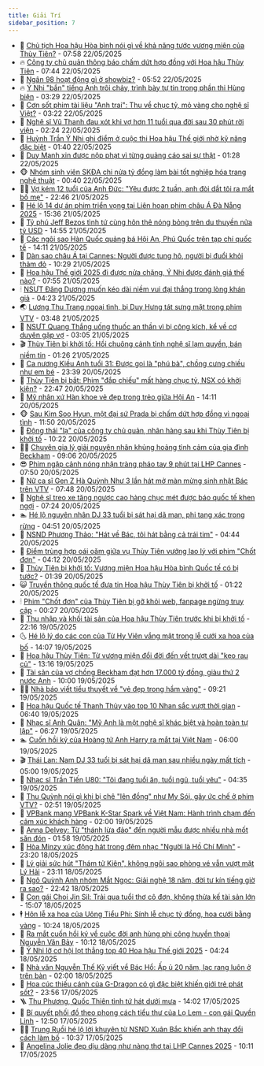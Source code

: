 ```yaml
---
title: Giải Trí
sidebar_position: 7
---
```


<!-- dantri-giai-tri:START -->
- 🤩 [Chủ tịch Hoa hậu Hòa bình nói gì về khả năng tước vương miện của Thùy Tiên?](https://dantri.com.vn/giai-tri/chu-tich-hoa-hau-hoa-binh-noi-gi-ve-kha-nang-tuoc-vuong-mien-cua-thuy-tien-20250522132022069.htm) - 07:58 22/05/2025
- 🔥 [Công ty chủ quản thông báo chấm dứt hợp đồng với Hoa hậu Thùy Tiên](https://dantri.com.vn/giai-tri/cong-ty-chu-quan-thong-bao-cham-dut-hop-dong-voi-hoa-hau-thuy-tien-20250522144004730.htm) - 07:44 22/05/2025
- 🚀 [Ngân 98 hoạt động gì ở showbiz?](https://dantri.com.vn/giai-tri/ngan-98-hoat-dong-gi-o-showbiz-20250522100927071.htm) - 05:52 22/05/2025
- 🔥 [Ý Nhi &quot;bắn&quot; tiếng Anh trôi chảy, trình bày tự tin trong phần thi Hùng biện](https://dantri.com.vn/giai-tri/y-nhi-ban-tieng-anh-troi-chay-trinh-bay-tu-tin-trong-phan-thi-hung-bien-20250522090235758.htm) - 03:29 22/05/2025
- 🌈 [Cơn sốt phim tài liệu &quot;Anh trai&quot;: Thu về chục tỷ, mỏ vàng cho nghệ sĩ Việt?](https://dantri.com.vn/giai-tri/con-sot-phim-tai-lieu-anh-trai-thu-ve-chuc-ty-mo-vang-cho-nghe-si-viet-20250522072853590.htm) - 03:22 22/05/2025
- 📝 [Nghệ sĩ Vũ Thanh đau xót khi vợ hơn 11 tuổi qua đời sau 30 phút rời viện](https://dantri.com.vn/giai-tri/nghe-si-vu-thanh-dau-xot-khi-vo-hon-11-tuoi-qua-doi-sau-30-phut-roi-vien-20250521225916751.htm) - 02:24 22/05/2025
- 💪 [Huỳnh Trần Ý Nhi ghi điểm ở cuộc thi Hoa hậu Thế giới nhờ kỹ năng đặc biệt](https://dantri.com.vn/giai-tri/huynh-tran-y-nhi-ghi-diem-o-cuoc-thi-hoa-hau-the-gioi-nho-ky-nang-dac-biet-20250521124917204.htm) - 01:40 22/05/2025
- 🤡 [Duy Mạnh xin được nộp phạt vì từng quảng cáo sai sự thật](https://dantri.com.vn/giai-tri/duy-manh-xin-duoc-nop-phat-vi-tung-quang-cao-sai-su-that-20250521234253057.htm) - 01:28 22/05/2025
- 🐵 [Nhóm sinh viên SKĐA chi nửa tỷ đồng làm bài tốt nghiệp hóa trang nghệ thuật](https://dantri.com.vn/giai-tri/nhom-sinh-vien-skda-chi-nua-ty-dong-lam-bai-tot-nghiep-hoa-trang-nghe-thuat-20250522010136849.htm) - 00:40 22/05/2025
- 🧑‍🏫 [Vợ kém 12 tuổi của Anh Đức: &quot;Yêu được 2 tuần, anh đòi dắt tôi ra mắt bố mẹ&quot;](https://dantri.com.vn/giai-tri/vo-kem-12-tuoi-cua-anh-duc-yeu-duoc-2-tuan-anh-doi-dat-toi-ra-mat-bo-me-20250519164626848.htm) - 22:46 21/05/2025
- 💂 [Hé lộ 14 dự án phim triển vọng tại Liên hoan phim châu Á Đà Nẵng 2025](https://dantri.com.vn/giai-tri/he-lo-14-du-an-phim-trien-vong-tai-lien-hoan-phim-chau-a-da-nang-2025-20250521210450919.htm) - 15:36 21/05/2025
- 🤠 [Tỷ phú Jeff Bezos tình tứ cùng hôn thê nóng bỏng trên du thuyền nửa tỷ USD](https://dantri.com.vn/giai-tri/ty-phu-jeff-bezos-tinh-tu-cung-hon-the-nong-bong-tren-du-thuyen-nua-ty-usd-20250521145225328.htm) - 14:55 21/05/2025
- 🫶 [Các ngôi sao Hàn Quốc quảng bá Hội An, Phú Quốc trên tạp chí quốc tế](https://dantri.com.vn/giai-tri/cac-ngoi-sao-han-quoc-quang-ba-hoi-an-phu-quoc-tren-tap-chi-quoc-te-20250521151120472.htm) - 14:11 21/05/2025
- 🦏 [Dàn sao châu Á tại Cannes: Người được tung hô, người bị đuổi khỏi thảm đỏ](https://dantri.com.vn/giai-tri/dan-sao-chau-a-tai-cannes-nguoi-duoc-tung-ho-nguoi-bi-duoi-khoi-tham-do-20250520094512260.htm) - 10:29 21/05/2025
- 🧰 [Hoa hậu Thế giới 2025 đi được nửa chặng, Ý Nhi được đánh giá thế nào?](https://dantri.com.vn/giai-tri/hoa-hau-the-gioi-2025-di-duoc-nua-chang-y-nhi-duoc-danh-gia-the-nao-20250521101316393.htm) - 07:55 21/05/2025
- 🕯 [NSƯT Đăng Dương muốn kéo dài niềm vui đại thắng trong lòng khán giả](https://dantri.com.vn/giai-tri/nsut-dang-duong-muon-keo-dai-niem-vui-dai-thang-trong-long-khan-gia-20250521105028276.htm) - 04:23 21/05/2025
- 🌏 [Lương Thu Trang ngoại tình, bị Duy Hưng tát sưng mặt trong phim VTV](https://dantri.com.vn/giai-tri/luong-thu-trang-ngoai-tinh-bi-duy-hung-tat-sung-mat-trong-phim-vtv-20250521122949195.htm) - 03:48 21/05/2025
- 🌈 [NSƯT Quang Thắng uống thuốc an thần vì bị công kích, kể về cơ duyên gặp vợ](https://dantri.com.vn/giai-tri/nsut-quang-thang-uong-thuoc-an-than-vi-bi-cong-kich-ke-ve-co-duyen-gap-vo-20250520235204918.htm) - 03:05 21/05/2025
- 🎬 [Thùy Tiên bị khởi tố: Hồi chuông cảnh tỉnh nghệ sĩ lạm quyền, bán niềm tin](https://dantri.com.vn/giai-tri/thuy-tien-bi-khoi-to-hoi-chuong-canh-tinh-nghe-si-lam-quyen-ban-niem-tin-20250521013642616.htm) - 01:26 21/05/2025
- 👀 [Ca nương Kiều Anh tuổi 31: Được gọi là &quot;phú bà&quot;, chồng cưng chiều như em bé](https://dantri.com.vn/giai-tri/ca-nuong-kieu-anh-tuoi-31-duoc-goi-la-phu-ba-chong-cung-chieu-nhu-em-be-20250521055754336.htm) - 23:39 20/05/2025
- 🧰 [Thùy Tiên bị bắt: Phim &quot;đắp chiếu&quot; mất hàng chục tỷ, NSX có khởi kiện?](https://dantri.com.vn/giai-tri/thuy-tien-bi-bat-phim-dap-chieu-mat-hang-chuc-ty-nsx-co-khoi-kien-20250520211304062.htm) - 22:47 20/05/2025
- 🧰 [Mỹ nhân xứ Hàn khoe vẻ đẹp trong trẻo giữa Hội An](https://dantri.com.vn/giai-tri/my-nhan-xu-han-khoe-ve-dep-trong-treo-giua-hoi-an-20250520140652144.htm) - 14:11 20/05/2025
- 🐵 [Sau Kim Soo Hyun, một đại sứ Prada bị chấm dứt hợp đồng vì ngoại tình](https://dantri.com.vn/giai-tri/sau-kim-soo-hyun-mot-dai-su-prada-bi-cham-dut-hop-dong-vi-ngoai-tinh-20250520154356771.htm) - 11:50 20/05/2025
- 🐘 [Động thái &quot;lạ&quot; của công ty chủ quản, nhãn hàng sau khi Thùy Tiên bị khởi tố](https://dantri.com.vn/giai-tri/dong-thai-la-cua-cong-ty-chu-quan-nhan-hang-sau-khi-thuy-tien-bi-khoi-to-20250520163825511.htm) - 10:22 20/05/2025
- 🧑‍💻 [Chuyên gia lý giải nguyên nhân khủng hoảng tình cảm của gia đình Beckham](https://dantri.com.vn/giai-tri/chuyen-gia-ly-giai-nguyen-nhan-khung-hoang-tinh-cam-cua-gia-dinh-beckham-20250520105901434.htm) - 09:06 20/05/2025
- 😎 [Phim ngập cảnh nóng nhận tràng pháo tay 9 phút tại LHP Cannes](https://dantri.com.vn/giai-tri/phim-ngap-canh-nong-nhan-trang-phao-tay-9-phut-tai-lhp-cannes-20250520113600667.htm) - 07:50 20/05/2025
- 🧰 [Nữ ca sĩ Gen Z Hà Quỳnh Như 3 lần hát mở màn mừng sinh nhật Bác trên VTV](https://dantri.com.vn/giai-tri/nu-ca-si-gen-z-ha-quynh-nhu-3-lan-hat-mo-man-mung-sinh-nhat-bac-tren-vtv-20250520152427666.htm) - 07:48 20/05/2025
- 🧰 [Nghệ sĩ treo xe tăng ngược cao hàng chục mét được báo quốc tế khen ngợi](https://dantri.com.vn/giai-tri/nghe-si-treo-xe-tang-nguoc-cao-hang-chuc-met-duoc-bao-quoc-te-khen-ngoi-20250520134232373.htm) - 07:24 20/05/2025
- 🏊 [Hé lộ nguyên nhân DJ 33 tuổi bị sát hại dã man, phi tang xác trong rừng](https://dantri.com.vn/giai-tri/he-lo-nguyen-nhan-dj-33-tuoi-bi-sat-hai-da-man-phi-tang-xac-trong-rung-20250520093902460.htm) - 04:51 20/05/2025
- 🌋 [NSND Phương Thảo: &quot;Hát về Bác, tôi hát bằng cả trái tim&quot;](https://dantri.com.vn/giai-tri/nsnd-phuong-thao-hat-ve-bac-toi-hat-bang-ca-trai-tim-20250520110518807.htm) - 04:44 20/05/2025
- 🔭 [Điểm trùng hợp oái oăm giữa vụ Thùy Tiên vướng lao lý với phim &quot;Chốt đơn&quot;](https://dantri.com.vn/giai-tri/diem-trung-hop-oai-oam-giua-vu-thuy-tien-vuong-lao-ly-voi-phim-chot-don-20250520061657034.htm) - 04:12 20/05/2025
- 📝 [Thùy Tiên bị khởi tố: Vương miện Hoa hậu Hòa bình Quốc tế có bị tước?](https://dantri.com.vn/giai-tri/thuy-tien-bi-khoi-to-vuong-mien-hoa-hau-hoa-binh-quoc-te-co-bi-tuoc-20250519233436944.htm) - 01:39 20/05/2025
- 😺 [Truyền thông quốc tế đưa tin Hoa hậu Thùy Tiên bị khởi tố](https://dantri.com.vn/giai-tri/truyen-thong-quoc-te-dua-tin-hoa-hau-thuy-tien-bi-khoi-to-20250519235758900.htm) - 01:22 20/05/2025
- 🕯 [Phim &quot;Chốt đơn&quot; của Thùy Tiên bị gỡ khỏi web, fanpage ngừng truy cập](https://dantri.com.vn/giai-tri/phim-chot-don-cua-thuy-tien-bi-go-khoi-web-fanpage-ngung-truy-cap-20250520062518354.htm) - 00:27 20/05/2025
- 🦄 [Thu nhập và khối tài sản của Hoa hậu Thùy Tiên trước khi bị khởi tố](https://dantri.com.vn/giai-tri/thu-nhap-va-khoi-tai-san-cua-hoa-hau-thuy-tien-truoc-khi-bi-khoi-to-20250408185804135.htm) - 22:16 19/05/2025
- 🌜 [Hé lộ lý do các con của Từ Hy Viên vắng mặt trong lễ cưới xa hoa của bố](https://dantri.com.vn/giai-tri/he-lo-ly-do-cac-con-cua-tu-hy-vien-vang-mat-trong-le-cuoi-xa-hoa-cua-bo-20250519153613284.htm) - 14:07 19/05/2025
- 👹 [Hoa hậu Thùy Tiên: Từ vương miện đổi đời đến vết trượt dài &quot;kẹo rau củ&quot;](https://dantri.com.vn/giai-tri/hoa-hau-thuy-tien-tu-vuong-mien-doi-doi-den-vet-truot-dai-keo-rau-cu-20250409115056382.htm) - 13:16 19/05/2025
- 🚀 [Tài sản của vợ chồng Beckham đạt hơn 17.000 tỷ đồng, giàu thứ 2 nước Anh](https://dantri.com.vn/giai-tri/tai-san-cua-vo-chong-beckham-dat-hon-17000-ty-dong-giau-thu-2-nuoc-anh-20250519105521726.htm) - 10:00 19/05/2025
- 🧑‍💻 [Nhà báo viết tiểu thuyết về &quot;vẻ đẹp trong hầm vàng&quot;](https://dantri.com.vn/giai-tri/nha-bao-viet-tieu-thuyet-ve-ve-dep-trong-ham-vang-20250519160459395.htm) - 09:21 19/05/2025
- 🦩 [Hoa hậu Quốc tế Thanh Thủy vào top 10 Nhan sắc vượt thời gian](https://dantri.com.vn/giai-tri/hoa-hau-quoc-te-thanh-thuy-vao-top-10-nhan-sac-vuot-thoi-gian-20250519121635227.htm) - 06:40 19/05/2025
- 💫 [Nhạc sĩ Anh Quân: &quot;Mỹ Anh là một nghệ sĩ khác biệt và hoàn toàn tự lập&quot;](https://dantri.com.vn/giai-tri/nhac-si-anh-quan-my-anh-la-mot-nghe-si-khac-biet-va-hoan-toan-tu-lap-20250519105609634.htm) - 06:27 19/05/2025
- 🏊 [Cuốn hồi ký của Hoàng tử Anh Harry ra mắt tại Việt Nam](https://dantri.com.vn/giai-tri/cuon-hoi-ky-cua-hoang-tu-anh-harry-ra-mat-tai-viet-nam-20250519125040789.htm) - 06:00 19/05/2025
- 🎬 [Thái Lan: Nam DJ 33 tuổi bị sát hại dã man sau nhiều ngày mất tích](https://dantri.com.vn/giai-tri/thai-lan-nam-dj-33-tuoi-bi-sat-hai-da-man-sau-nhieu-ngay-mat-tich-20250519101023553.htm) - 05:00 19/05/2025
- 💃 [Nhạc sĩ Trần Tiến U80: &quot;Tôi đang tuổi ăn, tuổi ngủ, tuổi yêu&quot;](https://dantri.com.vn/giai-tri/nhac-si-tran-tien-u80-toi-dang-tuoi-an-tuoi-ngu-tuoi-yeu-20250519110007093.htm) - 04:35 19/05/2025
- 🌊 [Thu Quỳnh nói gì khi bị chê &quot;lên đồng&quot; như My Sói, gây ức chế ở phim VTV?](https://dantri.com.vn/giai-tri/thu-quynh-noi-gi-khi-bi-che-len-dong-nhu-my-soi-gay-uc-che-o-phim-vtv-20250519013413892.htm) - 02:51 19/05/2025
- 🧰 [VPBank mang VPBank K-Star Spark về Việt Nam: Hành trình chạm đến cảm xúc khách hàng](https://dantri.com.vn/giai-tri/vpbank-mang-vpbank-k-star-spark-ve-viet-nam-hanh-trinh-cham-den-cam-xuc-khach-hang-20250519084056317.htm) - 02:00 19/05/2025
- 🦣 [Anna Delvey: Từ &quot;thánh lừa đảo&quot; đến người mẫu được nhiều nhà mốt săn đón](https://dantri.com.vn/giai-tri/anna-delvey-tu-thanh-lua-dao-den-nguoi-mau-duoc-nhieu-nha-mot-san-don-20250505120721707.htm) - 01:58 19/05/2025
- 🥷 [Hòa Minzy xúc động hát trong đêm nhạc &quot;Người là Hồ Chí Minh&quot;](https://dantri.com.vn/giai-tri/hoa-minzy-xuc-dong-hat-trong-dem-nhac-nguoi-la-ho-chi-minh-20250519002737030.htm) - 23:20 18/05/2025
- 🦏 [Lý giải sức hút &quot;Thám tử Kiên&quot;, không ngôi sao phòng vé vẫn vượt mặt Lý Hải](https://dantri.com.vn/giai-tri/ly-giai-suc-hut-tham-tu-kien-khong-ngoi-sao-phong-ve-van-vuot-mat-ly-hai-20250518162919530.htm) - 23:11 18/05/2025
- 🫶 [Ngô Quỳnh Anh nhóm Mắt Ngọc: Giải nghệ 18 năm, đời tư kín tiếng giờ ra sao?](https://dantri.com.vn/giai-tri/ngo-quynh-anh-nhom-mat-ngoc-giai-nghe-18-nam-doi-tu-kin-tieng-gio-ra-sao-20250516223502752.htm) - 22:42 18/05/2025
- 💼 [Con gái Choi Jin Sil: Trải qua tuổi thơ cô đơn, không thừa kế tài sản lớn](https://dantri.com.vn/giai-tri/con-gai-choi-jin-sil-trai-qua-tuoi-tho-co-don-khong-thua-ke-tai-san-lon-20250518175322874.htm) - 15:07 18/05/2025
- 🕴 [Hôn lễ xa hoa của Uông Tiểu Phi: Sính lễ chục tỷ đồng, hoa cưới bằng vàng](https://dantri.com.vn/giai-tri/hon-le-xa-hoa-cua-uong-tieu-phi-sinh-le-chuc-ty-dong-hoa-cuoi-bang-vang-20250518120810203.htm) - 10:24 18/05/2025
- 🐲 [Ra mắt cuốn hồi ký về cuộc đời anh hùng phi công huyền thoại Nguyễn Văn Bảy](https://dantri.com.vn/giai-tri/ra-mat-cuon-hoi-ky-ve-cuoc-doi-anh-hung-phi-cong-huyen-thoai-nguyen-van-bay-20250518153825591.htm) - 10:12 18/05/2025
- 🐘 [Ý Nhi lỡ cơ hội lọt thẳng top 40 Hoa hậu Thế giới 2025](https://dantri.com.vn/giai-tri/y-nhi-lo-co-hoi-lot-thang-top-40-hoa-hau-the-gioi-2025-20250518110313386.htm) - 04:24 18/05/2025
- 🤭 [Nhà văn Nguyễn Thế Kỷ viết về Bác Hồ: Ấp ủ 20 năm, lạc rang luôn ở trên bàn](https://dantri.com.vn/giai-tri/nha-van-nguyen-the-ky-viet-ve-bac-ho-ap-u-20-nam-lac-rang-luon-o-tren-ban-20250518015316756.htm) - 02:00 18/05/2025
- 💯 [Hoa cúc thiếu cánh của G-Dragon có gì đặc biệt khiến giới trẻ phát sốt?](https://dantri.com.vn/giai-tri/hoa-cuc-thieu-canh-cua-g-dragon-co-gi-dac-biet-khien-gioi-tre-phat-sot-20250517180058348.htm) - 23:56 17/05/2025
- 🪜 [Thu Phương, Quốc Thiên tình tứ hát dưới mưa](https://dantri.com.vn/giai-tri/thu-phuong-quoc-thien-tinh-tu-hat-duoi-mua-20250517205627946.htm) - 14:02 17/05/2025
- 👹 [Bí quyết phối đồ theo phong cách tiểu thư của Lọ Lem - con gái Quyền Linh](https://dantri.com.vn/giai-tri/bi-quyet-phoi-do-theo-phong-cach-tieu-thu-cua-lo-lem-con-gai-quyen-linh-20250515140317939.htm) - 12:50 17/05/2025
- 🧑‍🏫 [Trung Ruồi hé lộ lời khuyên từ NSND Xuân Bắc khiến anh thay đổi cách làm bố](https://dantri.com.vn/giai-tri/trung-ruoi-he-lo-loi-khuyen-tu-nsnd-xuan-bac-khien-anh-thay-doi-cach-lam-bo-20250517163018961.htm) - 10:37 17/05/2025
- 🐘 [Angelina Jolie đẹp dịu dàng như nàng thơ tại LHP Cannes 2025](https://dantri.com.vn/giai-tri/angelina-jolie-dep-diu-dang-nhu-nang-tho-tai-lhp-cannes-2025-20250517105210855.htm) - 10:11 17/05/2025<!-- dantri-giai-tri:END -->
